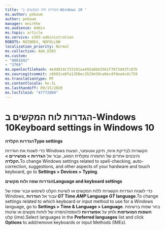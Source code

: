 ```yaml
---
title: 'הגדרות לוח המקשים ב-Windows 10 '
ms.author: pebaum
author: pebaum
manager: mnirkhe
ms.audience: Admin
ms.topic: article
ms.service: o365-administration
ROBOTS: NOINDEX, NOFOLLOW
localization_priority: Normal
ms.collection: Adm_O365
ms.custom:
- "9001692"
- "3769"
ms.openlocfilehash: 4edd014c733191aa493a6b63561f7073d43fc87b
ms.sourcegitcommit: c6692ce0fa1358ec3529e59ca0ecdfdea4cdc759
ms.translationtype: MT
ms.contentlocale: he-IL
ms.lasthandoff: 09/15/2020
ms.locfileid: "47772804"
---
```

# <a name="keyboard-settings-in-windows-10"></a><span data-ttu-id="d79ee-102">הגדרות לוח המקשים ב-Windows 10</span><span class="sxs-lookup"><span data-stu-id="d79ee-102">Keyboard settings in Windows 10</span></span>

<span data-ttu-id="d79ee-103">**הגדרות הקלדה**</span><span class="sxs-lookup"><span data-stu-id="d79ee-103">**Type settings**</span></span>

<span data-ttu-id="d79ee-104">כדי לשנות את הגדרות Windows הקשורות לבדיקת איות, תיקון אוטומטי, הצעות והיבטים אחרים של החומרה ומקלדת המגע, עבור אל **הגדרות > מכשירים > הקלדה**.</span><span class="sxs-lookup"><span data-stu-id="d79ee-104">To change Windows settings related to spell-checking, auto-correction, suggestions, and other aspects of your hardware and touch keyboard, go to **Settings > Devices > Typing**.</span></span> 

<span data-ttu-id="d79ee-105">**הגדרות שפה ולוח מקשים**</span><span class="sxs-lookup"><span data-stu-id="d79ee-105">**Language and keyboard settings**</span></span>

<span data-ttu-id="d79ee-106">כדי לשנות הגדרות הקשורות ללוח המקשים או לשיטת הקלט לשימוש עבור שפה של Windows, עבור אל **הגדרות _GT_ Time _AMP_ Language _GT_ language**.</span><span class="sxs-lookup"><span data-stu-id="d79ee-106">To change settings related to which keyboard or input method to use for a Windows language, go to **Settings > Time & Language > Language**.</span></span> <span data-ttu-id="d79ee-107">בחר שפות ברשימת **השפות המועדפות** ולחץ על **אפשרויות** להוספה/הסרה של לוחות מקשים או שיטות קלט (ime).</span><span class="sxs-lookup"><span data-stu-id="d79ee-107">Select languages in the **Preferred languages** list and click **Options** to add/remove keyboards or input Methods (IMEs).</span></span>
